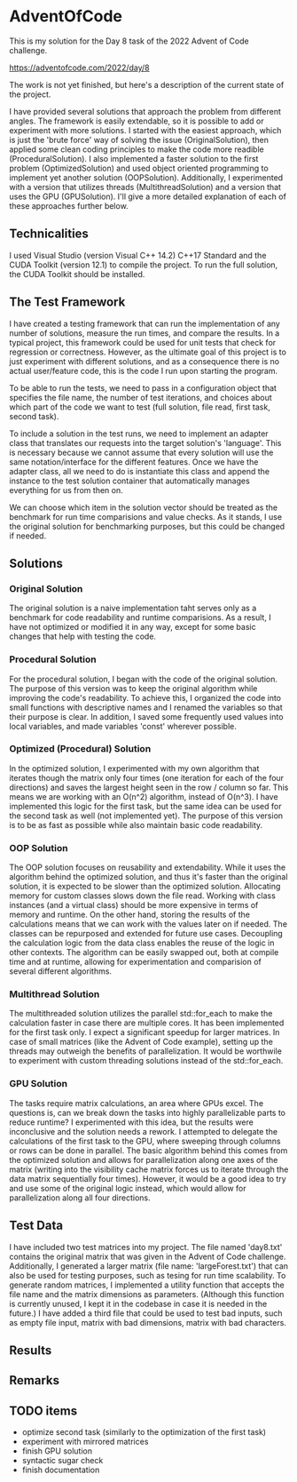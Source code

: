# AdventOfCode

This is my solution for the Day 8 task of the 2022 Advent of Code challenge.

https://adventofcode.com/2022/day/8

The work is not yet finished, but here's a description of the current state of the project.

I have provided several solutions that approach the problem from different angles. The framework is easily extendable, so it is possible to add or experiment with more solutions. I started with the easiest approach, which is just the 'brute force' way of solving the issue (OriginalSolution), then applied some clean coding principles to make the code more readible (ProceduralSolution). I also implemented a faster solution to the first problem (OptimizedSolution) and used object oriented programming to implement yet another solution (OOPSolution). Additionally, I experimented with a version that utilizes threads (MultithreadSolution) and a version that uses the GPU (GPUSolution). I'll give a more detailed explanation of each of these approaches further below.

## Technicalities
I used Visual Studio (version Visual C++ 14.2) C++17 Standard and the CUDA Toolkit (version 12.1) to compile the project. To run the full solution, the CUDA Toolkit should be installed.

## The Test Framework

I have created a testing framework that can run the implementation of any number of solutions, measure the run times, and compare the results. In a typical project, this framework could be used for unit tests that check for regression or correctness. However, as the ultimate goal of this project is to just experiment with different solutions, and as a consequence there is no actual user/feature code, this is the code I run upon starting the program.

To be able to run the tests, we need to pass in a configuration object that specifies the file name, the number of test iterations, and choices about which part of the code we want to test (full solution, file read, first task, second task).

To include a solution in the test runs, we need to implement an adapter class that translates our requests into the target solution's 'language'. This is necessary because we cannot assume that every solution will use the same notation/interface for the different features. Once we have the adapter class, all we need to do is instantiate this class and append the instance to the test solution container that automatically manages everything for us from then on.

We can choose which item in the solution vector should be treated as the benchmark for run time comparisions and value checks. As it stands, I use the original solution for benchmarking purposes, but this could be changed if needed.

## Solutions

### Original Solution

The original solution is a naive implementation taht serves only as a benchmark for code readability and runtime comparisions. As a result, I have not optimized or modified it in any way, except for some basic changes that help with testing the code.

### Procedural Solution

For the procedural solution, I began with the code of the original solution. The purpose of this version was to keep the original algorithm while improving the code's readability. To achieve this, I organized the code into small functions with descriptive names and I renamed the variables so that their purpose is clear. In addition, I saved some frequently used values into local variables, and made variables 'const' wherever possible.

### Optimized (Procedural) Solution

In the optimized solution, I experimented with my own algorithm that iterates though the matrix only four times (one iteration for each of the four directions) and saves the largest height seen in the row / column so far. This means we are working with an O(n^2) algorithm, instead of O(n^3). I have implemented this logic for the first task, but the same idea can be used for the second task as well (not implemented yet). The purpose of this version is to be as fast as possible while also maintain basic code readability.

### OOP Solution

The OOP solution focuses on reusability and extendability. While it uses the algorithm behind the optimized solution, and thus it's faster than the original solution, it is expected to be slower than the optimized solution. Allocating memory for custom classes slows down the file read. Working with class instances (and a virtual class) should be more expensive in terms of memory and runtime. On the other hand, storing the results of the calculations means that we can work with the values later on if needed. The classes can be repurposed and extended for future use cases. Decoupling the calculation logic from the data class enables the reuse of the logic in other contexts. The algorithm can be easily swapped out, both at compile time and at runtime, allowing for experimentation and comparision of several different algorithms.

### Multithread Solution

The multithreaded solution utilizes the parallel std::for_each to make the calculation faster in case there are multiple cores. It has been implemented for the first task only. I expect a significant speedup for larger matrices. In case of small matrices (like the Advent of Code example), setting up the threads may outweigh the benefits of parallelization. It would be worthwile to experiment with custom threading solutions instead of the std::for_each.

### GPU Solution

The tasks require matrix calculations, an area where GPUs excel. The questions is, can we break down the tasks into highly parallelizable parts to reduce runtime? I experimented with this idea, but the results were inconclusive and the solution needs a rework. I attempted to delegate the calculations of the first task to the GPU, where sweeping through columns or rows can be done in parallel. The basic algorithm behind this comes from the optimized solution and allows for parallelization along one axes of the matrix (writing into the visibility cache matrix forces us to iterate through the data matrix sequentially four times). However, it would be a good idea to try and use some of the original logic instead, which would allow for parallelization along all four directions. 

## Test Data

I have included two test matrices into my project. The file named 'day8.txt' contains the original matrix that was given in the Advent of Code challenge. Additionally, I generated a larger matrix (file name: 'largeForest.txt') that can also be used for testing purposes, such as tesing for run time scalability. To generate random matrices, I implemented a utility function that accepts the file name and the matrix dimensions as parameters. (Although this function is currently unused, I kept it in the codebase in case it is needed in the future.) I have added a third file that could be used to test bad inputs, such as empty file input, matrix with bad dimensions, matrix with bad characters. 

## Results

## Remarks

## TODO items
- optimize second task (similarly to the optimization of the first task)
- experiment with mirrored matrices
- finish GPU solution
- syntactic sugar check
- finish documentation



